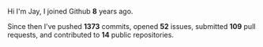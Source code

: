 Hi I'm Jay, I joined Github **8** years ago.

Since then I've pushed **1373** commits, opened **52** issues, submitted **109** pull requests, and contributed to **14** public repositories.
